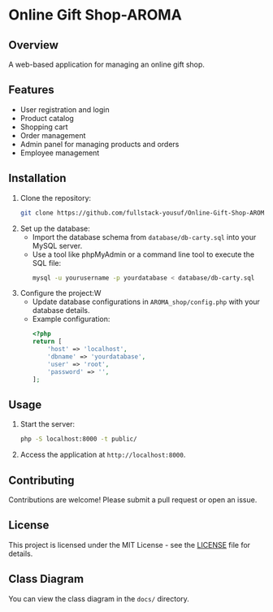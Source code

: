 # Online Gift Shop-AROMA

## Overview
A web-based application for managing an online gift shop.

## Features
- User registration and login
- Product catalog
- Shopping cart
- Order management
- Admin panel for managing products and orders
- Employee management

## Installation
1. Clone the repository:
    ```bash
    git clone https://github.com/fullstack-yousuf/Online-Gift-Shop-AROMA.git
    ```
2. Set up the database:
    - Import the database schema from `database/db-carty.sql` into your MySQL server.
    - Use a tool like phpMyAdmin or a command line tool to execute the SQL file:
      ```bash
      mysql -u yourusername -p yourdatabase < database/db-carty.sql
      ```
3. Configure the project:W
    - Update database configurations in `AROMA_shop/config.php` with your database details.
    - Example configuration:
      ```php
      <?php
      return [
          'host' => 'localhost',
          'dbname' => 'yourdatabase',
          'user' => 'root',
          'password' => '',
      ];
      ```

## Usage
1. Start the server:
    ```bash
    php -S localhost:8000 -t public/
    ```
2. Access the application at `http://localhost:8000`.

## Contributing
Contributions are welcome! Please submit a pull request or open an issue.

## License
This project is licensed under the MIT License - see the [LICENSE](LICENSE) file for details.

## Class Diagram
You can view the class diagram in the `docs/` directory.
